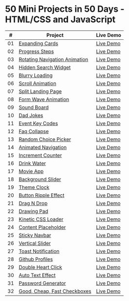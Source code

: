 # 50 Mini Projects in 50 Days - HTML/CSS and JavaScript


|  #  | Project                                                                                                                     | Live Demo                                                                         |
| :-: | --------------------------------------------------------------------------------------------------------------------------- | --------------------------------------------------------------------------------- |
| 01  | [Expanding Cards](https://github.com/maverickmaruthi/50projects50days/tree/main/expanding-cards)                             | [Live Demo](https://50mini-projects-50days.netlify.app/expanding-cards/index.html)               |
| 02  | [Progress Steps](https://github.com/maverickmaruthi/50projects50days/tree/main/progress-steps)                               | [Live Demo](https://50mini-projects-50days.netlify.app/progress-steps/index.html)                |
| 03  | [Rotating Navigation Animation](https://50mini-projects-50days.netlify.app//projects/rotating-navigation/)         | [Live Demo](https://50mini-projects-50days.netlify.app/rotating-navigation/index.html) |
| 04  | [Hidden Search Widget](https://github.com/maverickmaruthi/50projects50days/tree/main/hidden-search-widget)                          | [Live Demo](https://50mini-projects-50days.netlify.app/hidden-search-widget/index.html)          |
| 05  | [Blurry Loading](https://github.com/maverickmaruthi/50projects50days/tree/main/blurry-loading)                               | [Live Demo](https://50mini-projects-50days.netlify.app/blurry-loading/index.html)                |
| 06  | [Scroll Animation](https://github.com/maverickmaruthi/50projects50days/tree/main/scroll-animation)                               | [Live Demo](https://50mini-projects-50days.netlify.app/scroll-animation/index.html)                |
| 07  | [Split Landing Page](https://github.com/maverickmaruthi/50projects50days/tree/main/split-landing-page)                               | [Live Demo](https://50mini-projects-50days.netlify.app/split-landing-page/index.html)                |
| 08  | [Form Wave Animation](https://github.com/maverickmaruthi/50projects50days/tree/main/form-wave-animation)                               | [Live Demo](https://50mini-projects-50days.netlify.app/form-wave-animation/index.html)                |
| 09  | [Sound Board](https://github.com/maverickmaruthi/50projects50days/tree/main/sound-board)                               | [Live Demo](https://50mini-projects-50days.netlify.app/sound-board/index.html)                |
| 10  | [Dad Jokes](https://github.com/maverickmaruthi/50projects50days/tree/main/dad-jokes)                               | [Live Demo](https://50mini-projects-50days.netlify.app/dad-jokes/index.html)                |
| 11  | [Event Key Codes](https://github.com/maverickmaruthi/50projects50days/tree/main/event-key-codes)                               | [Live Demo](https://50mini-projects-50days.netlify.app/event-key-codes/index.html)                |
| 12 | [Faq Collapse](https://github.com/maverickmaruthi/50projects50days/tree/main/faq-collapse)                               | [Live Demo](https://50mini-projects-50days.netlify.app/faq-collapse/index.html)                |
| 13  | [Random Choice Picker](https://github.com/maverickmaruthi/50projects50days/tree/main/random-choice-picker)                               | [Live Demo](https://50mini-projects-50days.netlify.app/random-choice-picker/index.html)                |
| 14 | [Animated Navigation](https://github.com/maverickmaruthi/50projects50days/tree/main/animated-navigation)                               | [Live Demo](https://50mini-projects-50days.netlify.app/animated-navigation/index.html)                |
| 15  | [Increment Counter](https://github.com/maverickmaruthi/50projects50days/tree/main/increment-counter)                               | [Live Demo](https://50mini-projects-50days.netlify.app/increment-counter/index.html)                |
| 16 | [Drink Water](https://github.com/maverickmaruthi/50projects50days/tree/main/drink-water)                               | [Live Demo](https://50mini-projects-50days.netlify.app/drink-water/index.html)                |
| 17  | [Movie App](https://github.com/maverickmaruthi/50projects50days/tree/main/movie-app)                               | [Live Demo](https://50mini-projects-50days.netlify.app/movie-app/index.html)                |
| 18 | [Background Slider](https://github.com/maverickmaruthi/50projects50days/tree/main/background-slider)                               | [Live Demo](https://50mini-projects-50days.netlify.app/background-slider/index.html)                |
| 19  | [Theme Clock](https://github.com/maverickmaruthi/50projects50days/tree/main/theme-clock)                               | [Live Demo](https://50mini-projects-50days.netlify.app/theme-clock/index.html)                |
| 20 | [Button Ripple Effect](https://github.com/maverickmaruthi/50projects50days/tree/main/button-ripple-effect)                               | [Live Demo](https://50mini-projects-50days.netlify.app/button-ripple-effect/index.html)                |
| 21 | [Drag N Drop](https://github.com/maverickmaruthi/50projects50days/tree/main/drag-n-drop)                               | [Live Demo](https://50mini-projects-50days.netlify.app/drag-n-drop/index.html)                |
| 22 | [Drawing Pad](https://github.com/maverickmaruthi/50projects50days/tree/main/drawing-pad)                               | [Live Demo](https://50mini-projects-50days.netlify.app/drawing-pad/index.html)                |
| 23 | [Kinetic CSS Loader](https://github.com/maverickmaruthi/50projects50days/tree/main/kinetic-css-loader)                               | [Live Demo](https://50mini-projects-50days.netlify.app/kinetic-css-loader/index.html)                |
| 24 | [Content Placeholder](https://github.com/maverickmaruthi/50projects50days/tree/main/content-placeholder)                               | [Live Demo](https://50mini-projects-50days.netlify.app/content-placeholder/index.html)                |
| 25 | [Sticky Navbar](https://github.com/maverickmaruthi/50projects50days/tree/main/sticky-navbar)                               | [Live Demo](https://50mini-projects-50days.netlify.app/sticky-navbar/index.html)                |
| 26 | [Vertical Slider](https://github.com/maverickmaruthi/50projects50days/tree/main/vertical-slider)                               | [Live Demo](https://50mini-projects-50days.netlify.app/vertical-slider/index.html)                |
| 27 | [Toast Notification](https://github.com/maverickmaruthi/50projects50days/tree/main/toast-notification)                               | [Live Demo](https://50mini-projects-50days.netlify.app/toast-notification/index.html)                |
| 28 | [Github Profiles](https://github.com/maverickmaruthi/50projects50days/tree/main/github-profiles)                               | [Live Demo](https://50mini-projects-50days.netlify.app/github-profiles/index.html)                |
| 29 | [Double Heart Click](https://github.com/maverickmaruthi/50projects50days/tree/main/double-heart-click)                               | [Live Demo](https://50mini-projects-50days.netlify.app/double-heart-click/index.html)                |
| 30| [Auto Text Effect](https://github.com/maverickmaruthi/50projects50days/tree/main/auto-text-effect)                               | [Live Demo](https://50mini-projects-50days.netlify.app/auto-text-effect/index.html)                |
| 31 | [Password Generator](https://github.com/maverickmaruthi/50projects50days/tree/main/password-generator)                               | [Live Demo](https://50mini-projects-50days.netlify.app/password-generator/index.html)                |
| 32| [Good, Cheap, Fast Checkboxes](https://github.com/maverickmaruthi/50projects50days/tree/main/gcf-checkboxes)                               | [Live Demo](https://50mini-projects-50days.netlify.app/gcf-checkboxes/index.html)                |